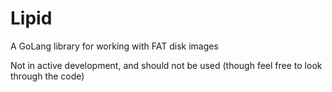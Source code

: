 # Lipid
A GoLang library for working with FAT disk images

Not in active development, and should not be used (though feel free to look through the code)

